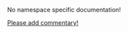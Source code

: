 No namespace specific documentation!

[Please add commentary!](https://github.com/arrdem/grimoire/edit/master/_includes/1.6.0/clojure.test/index.md)

